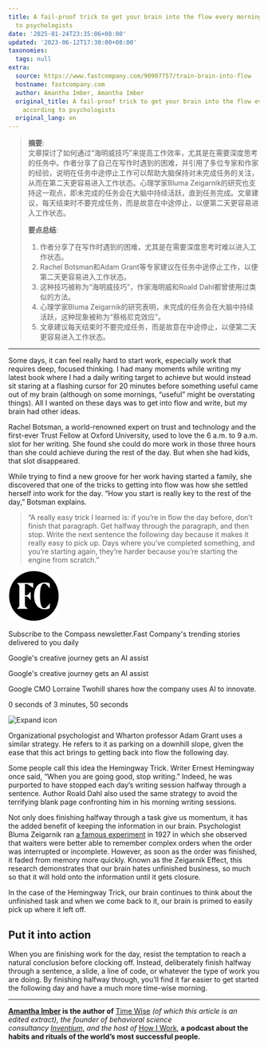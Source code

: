```yaml
---
title: A fail-proof trick to get your brain into the flow every morning, according
  to psychologists
date: '2025-01-24T23:35:06+08:00'
updated: '2023-06-12T17:30:00+08:00'
taxonomies:
  tags: null
extra:
  source: https://www.fastcompany.com/90907757/train-brain-into-flow
  hostname: fastcompany.com
  author: Amantha Imber, Amantha Imber
  original_title: A fail-proof trick to get your brain into the flow every morning,
    according to psychologists
  original_lang: en
---
```


> **摘要**:  
>  文章探讨了如何通过“海明威技巧”来提高工作效率，尤其是在需要深度思考的任务中。作者分享了自己在写作时遇到的困难，并引用了多位专家和作家的经验，说明在任务中途停止工作可以帮助大脑保持对未完成任务的关注，从而在第二天更容易进入工作状态。心理学家Bluma Zeigarnik的研究也支持这一观点，即未完成的任务会在大脑中持续活跃，直到任务完成。文章建议，每天结束时不要完成任务，而是故意在中途停止，以便第二天更容易进入工作状态。
> 
>  **要点总结**:
>  1. 作者分享了在写作时遇到的困难，尤其是在需要深度思考时难以进入工作状态。
>  2. Rachel Botsman和Adam Grant等专家建议在任务中途停止工作，以便第二天更容易进入工作状态。
>  3. 这种技巧被称为“海明威技巧”，作家海明威和Roald Dahl都曾使用过类似的方法。
>  4. 心理学家Bluma Zeigarnik的研究表明，未完成的任务会在大脑中持续活跃，这种现象被称为“蔡格尼克效应”。
>  5. 文章建议每天结束时不要完成任务，而是故意在中途停止，以便第二天更容易进入工作状态。

---


Some days, it can feel really hard to start work, especially work that requires deep, focused thinking. I had many moments while writing my latest book where I had a daily writing target to achieve but would instead sit staring at a flashing cursor for 20 minutes before something useful came out of my brain (although on some mornings, “useful” might be overstating things). All I wanted on these days was to get into flow and write, but my brain had other ideas.

Rachel Botsman, a world-renowned expert on trust and technology and the first-ever Trust Fellow at Oxford University, used to love the 6 a.m. to 9 a.m. slot for her writing. She found she could do more work in those three hours than she could achieve during the rest of the day. But when she had kids, that slot disappeared.

While trying to find a new groove for her work having started a family, she discovered that one of the tricks to getting into flow was how she settled herself into work for the day. “How you start is really key to the rest of the day,” Botsman explains.

> “A really easy trick I learned is: if you’re in flow the day before, don’t finish that paragraph. Get halfway through the paragraph, and then stop. Write the next sentence the following day because it makes it really easy to pick up. Days where you’ve completed something, and you’re starting again, they’re harder because you’re starting the engine from scratch.”

![Compass Newsletter logo](fc-icon.svg)

Subscribe to the Compass newsletter.Fast Company's trending stories delivered to you daily

Google's creative journey gets an AI assist

Google's creative journey gets an AI assist

Google CMO Lorraine Twohill shares how the company uses AI to innovate.

0 seconds of 3 minutes, 50 seconds

![Expand icon](https://www.fastcompany.com/_next/image?url=%2F_public%2Fexpand-icon_2x.webp&w=32&q=75)

Organizational psychologist and Wharton professor Adam Grant uses a similar strategy. He refers to it as parking on a downhill slope, given the ease that this act brings to getting back into flow the following day.

Some people call this idea the Hemingway Trick. Writer Ernest Hemingway once said, “When you are going good, stop writing.” Indeed, he was purported to have stopped each day’s writing session halfway through a sentence. Author Roald Dahl also used the same strategy to avoid the terrifying blank page confronting him in his morning writing sessions.

Not only does finishing halfway through a task give us momentum, it has the added benefit of keeping the information in our brain. Psychologist Bluma Zeigarnik ran [a famous experiment](https://www.psychologistworld.com/memory/zeigarnik-effect-interruptions-memory) in 1927 in which she observed that waiters were better able to remember complex orders when the order was interrupted or incomplete. However, as soon as the order was finished, it faded from memory more quickly. Known as the Zeigarnik Effect, this research demonstrates that our brain hates unfinished business, so much so that it will hold onto the information until it gets closure.

In the case of the Hemingway Trick, our brain continues to think about the unfinished task and when we come back to it, our brain is primed to easily pick up where it left off.

## Put it into action

When you are finishing work for the day, resist the temptation to reach a natural conclusion before clocking off. Instead, deliberately finish halfway through a sentence, a slide, a line of code, or whatever the type of work you are doing. By finishing halfway through, you’ll find it far easier to get started the following day and have a much more time-wise morning.

---

**[Amantha Imber](https://amantha.substack.com/) is the author of** [Time Wise](https://www.amantha.com/time-wise-book/) **(of which this article is an edited extract), the founder of behavioral science consultancy* [*Inventium,*](https://www.inventium.com.au/) *and the host of** [How I Work](https://www.amanthaimber.com/podcast), **a podcast about the habits and rituals of the world’s most successful people.**